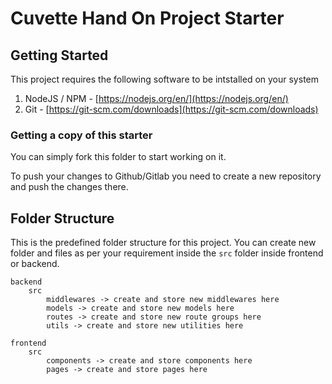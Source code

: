 # Cuvette Hand On Project Starter

## Getting Started

This project requires the following software to be intstalled on your system

1. NodeJS / NPM - [https://nodejs.org/en/](https://nodejs.org/en/)
2. Git - [https://git-scm.com/downloads](https://git-scm.com/downloads)

### Getting a copy of this starter

You can simply fork this folder to start working on it.

To push your changes to Github/Gitlab you need to create a new repository and push the changes there.

## Folder Structure

This is the predefined folder structure for this project. You can create new folder and files as per your requirement inside the `src` folder inside frontend or backend.

```
backend
    src
        middlewares -> create and store new middlewares here
        models -> create and store new models here
        routes -> create and store new route groups here
        utils -> create and store new utilities here

frontend
    src
        components -> create and store components here
        pages -> create and store pages here


```
